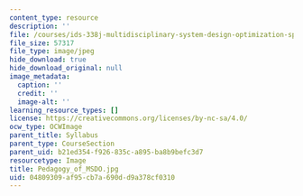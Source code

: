 ```yaml
---
content_type: resource
description: ''
file: /courses/ids-338j-multidisciplinary-system-design-optimization-spring-2010/04809309af95cb7a690dd9a378cf0310_Pedagogy_of_MSDO.jpg
file_size: 57317
file_type: image/jpeg
hide_download: true
hide_download_original: null
image_metadata:
  caption: ''
  credit: ''
  image-alt: ''
learning_resource_types: []
license: https://creativecommons.org/licenses/by-nc-sa/4.0/
ocw_type: OCWImage
parent_title: Syllabus
parent_type: CourseSection
parent_uid: b21ed354-f926-835c-a895-ba8b9befc3d7
resourcetype: Image
title: Pedagogy_of_MSDO.jpg
uid: 04809309-af95-cb7a-690d-d9a378cf0310
---
```

